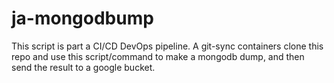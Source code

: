 ja-mongodbump
==============

This script is part a CI/CD DevOps pipeline.
A git-sync containers clone this repo and use this script/command to make a mongodb dump, and then send the result to a google bucket.
